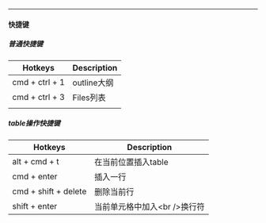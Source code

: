 

---

#### 快捷键

##### 普通快捷键

| Hotkeys        | Description |
| -------------- | ----------- |
| cmd + ctrl + 1 | outline大纲 |
| cmd + ctrl + 3 | Files列表   |
|                |             |



##### table操作快捷键

| Hotkeys              | Description                   |
| -------------------- | ----------------------------- |
| alt + cmd + t        | 在当前位置插入table           |
| cmd + enter          | 插入一行                      |
| cmd + shift + delete | 删除当前行                    |
| shift + enter        | 当前单元格中加入<br \/>换行符 |

